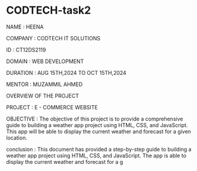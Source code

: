 # CODTECH-task2

NAME : HEENA

COMPANY : CODTECH IT SOLUTIONS

ID :  CT12DS2119

DOMAIN : WEB DEVELOPMENT

DURATION : AUG 15TH,2024 TO OCT 15TH,2024

MENTOR : MUZAMMIL AHMED

OVERVIEW OF THE PROJECT

PROJECT : E - COMMERCE WEBSITE

OBJECTIVE :
The objective of this project is to provide a comprehensive guide to building a weather app project using HTML, CSS, and JavaScript. This app will be able to display the current weather and forecast for a given location.

conclusion :
This document has provided a step-by-step guide to building a weather app project using HTML, CSS, and
JavaScript. The app is able to display the current weather and forecast for a g
